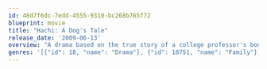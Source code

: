 ```yaml
---
id: 48d7f6dc-7edd-4555-9310-bc268b765f72
blueprint: movie
title: "Hachi: A Dog's Tale"
release_date: '2009-06-13'
overview: "A drama based on the true story of a college professor's bond with the abandoned dog he takes into his home."
genres: '[{"id": 18, "name": "Drama"}, {"id": 10751, "name": "Family"}]'
---
```

